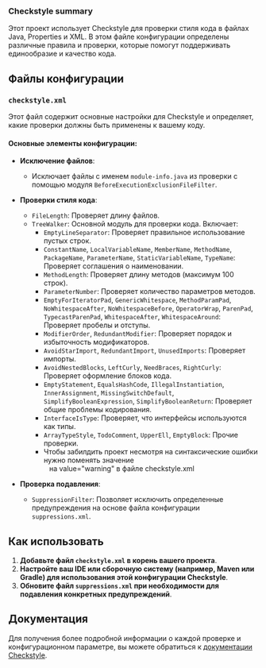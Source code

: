 ### Checkstyle summary

Этот проект использует Checkstyle для проверки стиля кода в файлах Java, Properties и XML. В этом файле конфигурации определены различные правила и проверки, которые помогут поддерживать единообразие и качество кода.

## Файлы конфигурации

### `checkstyle.xml`

Этот файл содержит основные настройки для Checkstyle и определяет, какие проверки должны быть применены к вашему коду.

#### Основные элементы конфигурации:

- **Исключение файлов**:
    - Исключает файлы с именем `module-info.java` из проверки с помощью модуля `BeforeExecutionExclusionFileFilter`.

- **Проверки стиля кода**:
    - `FileLength`: Проверяет длину файлов.
    - `TreeWalker`: Основной модуль для проверки кода. Включает:
        - `EmptyLineSeparator`: Проверяет правильное использование пустых строк.
        - `ConstantName`, `LocalVariableName`, `MemberName`, `MethodName`, `PackageName`, `ParameterName`, `StaticVariableName`, `TypeName`: Проверяет соглашения о наименовании.
        - `MethodLength`: Проверяет длину методов (максимум 100 строк).
        - `ParameterNumber`: Проверяет количество параметров методов.
        - `EmptyForIteratorPad`, `GenericWhitespace`, `MethodParamPad`, `NoWhitespaceAfter`, `NoWhitespaceBefore`, `OperatorWrap`, `ParenPad`, `TypecastParenPad`, `WhitespaceAfter`, `WhitespaceAround`: Проверяет пробелы и отступы.
        - `ModifierOrder`, `RedundantModifier`: Проверяет порядок и избыточность модификаторов.
        - `AvoidStarImport`, `RedundantImport`, `UnusedImports`: Проверяет импорты.
        - `AvoidNestedBlocks`, `LeftCurly`, `NeedBraces`, `RightCurly`: Проверяет оформление блоков кода.
        - `EmptyStatement`, `EqualsHashCode`, `IllegalInstantiation`, `InnerAssignment`, `MissingSwitchDefault`, `SimplifyBooleanExpression`, `SimplifyBooleanReturn`: Проверяет общие проблемы кодирования.
        - `InterfaceIsType`: Проверяет, что интерфейсы используются как типы.
        - `ArrayTypeStyle`, `TodoComment`, `UpperEll`, `EmptyBlock`: Прочие проверки.
        -  <property name="severity" value="error"/> Чтобы забилдить проект несмотря на синтаксические ошибки нужно поменять значение
<code> <property name="severity" value="error"/> </code> на value="warning" в файле checkstyle.xml

- **Проверка подавления**:
    - `SuppressionFilter`: Позволяет исключить определенные предупреждения на основе файла конфигурации `suppressions.xml`.

## Как использовать

1. **Добавьте файл `checkstyle.xml` в корень вашего проекта**.
2. **Настройте ваш IDE или сборочную систему (например, Maven или Gradle) для использования этой конфигурации Checkstyle**.
3. **Обновите файл `suppressions.xml` при необходимости для подавления конкретных предупреждений**.

## Документация

Для получения более подробной информации о каждой проверке и конфигурационном параметре, вы можете обратиться к [документации Checkstyle](https://checkstyle.sourceforge.io/config.html).

